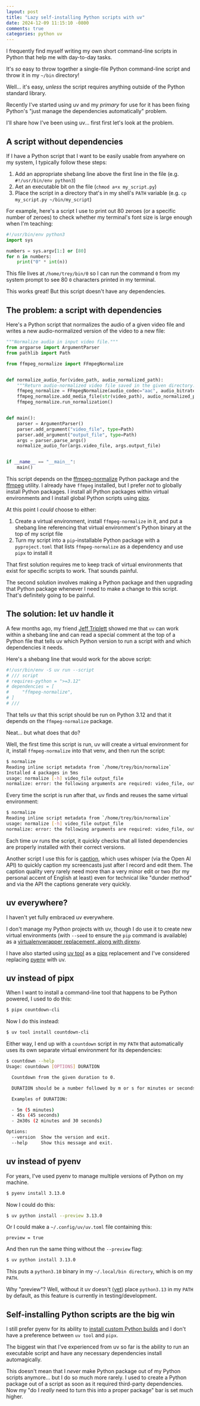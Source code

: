 ```yaml
---
layout: post
title: "Lazy self-installing Python scripts with uv"
date: 2024-12-09 11:15:10 -0800
comments: true
categories: python uv
---
```


I frequently find myself writing my own short command-line scripts in Python that help me with day-to-day tasks.

It's *so* easy to throw together a single-file Python command-line script and throw it in my `~/bin` directory!

Well... it's easy, *unless* the script requires anything outside of the Python standard library.

Recently I've started using uv and my *primary* for use for it has been fixing Python's "just manage the dependencies automatically" problem.

I'll share how I've been using uv... first first let's look at the problem.


## A script without dependencies

If I have a Python script that I want to be easily usable from anywhere on my system, I typically follow these steps:

1. Add an appropriate shebang line above the first line in the file (e.g. `#!/usr/bin/env python3`)
2. Aet an executable bit on the file (`chmod a+x my_script.py`)
3. Place the script in a directory that's in my shell's `PATH` variable (e.g. `cp my_script.py ~/bin/my_script`)

For example, here's a script I use to print out 80 zeroes (or a specific number of zeroes) to check whether my terminal's font size is large enough when I'm teaching:

```python
#!/usr/bin/env python3
import sys

numbers = sys.argv[1:] or [80]
for n in numbers:
    print("0" * int(n))
```

This file lives at `/home/trey/bin/0` so I can run the command `0` from my system prompt to see 80 `0` characters printed in my terminal.

This works great!
But this script doesn't have any dependencies.


## The problem: a script with dependencies

Here's a Python script that normalizes the audio of a given video file and writes a new audio-normalized version of the video to a new file:

```python
"""Normalize audio in input video file."""
from argparse import ArgumentParser
from pathlib import Path

from ffmpeg_normalize import FFmpegNormalize


def normalize_audio_for(video_path, audio_normalized_path):
    """Return audio-normalized video file saved in the given directory."""
    ffmpeg_normalize = FFmpegNormalize(audio_codec="aac", audio_bitrate="192k", target_level=-17)
    ffmpeg_normalize.add_media_file(str(video_path), audio_normalized_path)
    ffmpeg_normalize.run_normalization()


def main():
    parser = ArgumentParser()
    parser.add_argument("video_file", type=Path)
    parser.add_argument("output_file", type=Path)
    args = parser.parse_args()
    normalize_audio_for(args.video_file, args.output_file)


if __name__ == "__main__":
    main()
```

This script depends on the [ffmpeg-normalize][] Python package and the [ffmpeg][] utility.
I already have `ffmpeg` installed, but I prefer *not* to globally install Python packages.
I install all Python packages within virtual environments and I install global Python scripts using [pipx][].

At this point I *could* choose to either:

1. Create a virtual environment, install `ffmpeg-normalize` in it, and put a shebang line referencing that virtual environment's Python binary at the top of my script file
2. Turn my script into a `pip`-installable Python package with a `pyproject.toml` that lists `ffmpeg-normalize` as a dependency and use `pipx` to install it

That first solution requires me to keep track of virtual environments that exist for specific scripts to work.
That sounds painful.

The second solution involves making a Python package and then upgrading that Python package whenever I need to make a change to this script.
That's definitely going to be painful.


## The solution: let uv handle it

A few months ago, my friend [Jeff Triplett](https://micro.webology.dev) showed me that `uv` can work within a shebang line and can read a special comment at the top of a Python file that tells uv which Python version to run a script with and which dependencies it needs.

Here's a shebang line that would work for the above script:

```python
#!/usr/bin/env -S uv run --script
# /// script
# requires-python = ">=3.12"
# dependencies = [
#     "ffmpeg-normalize",
# ]
# ///
```

That tells uv that this script should be run on Python 3.12 and that it depends on the `ffmpeg-normalize` package.

Neat... but what does that do?

Well, the first time this script is run, uv will create a virtual environment for it, install `ffmpeg-normalize` into that venv, and then run the script:

```bash
$ normalize
Reading inline script metadata from `/home/trey/bin/normalize`
Installed 4 packages in 5ms
usage: normalize [-h] video_file output_file
normalize: error: the following arguments are required: video_file, output_file
```

Every time the script is run after that, uv finds and reuses the same virtual environment:

```bash
$ normalize
Reading inline script metadata from `/home/trey/bin/normalize`
usage: normalize [-h] video_file output_file
normalize: error: the following arguments are required: video_file, output_file
```

Each time uv runs the script, it quickly checks that all listed dependencies are properly installed with their correct versions.

Another script I use this for is [caption](https://github.com/treyhunner/dotfiles/blob/main/bin/caption), which uses whisper (via the Open AI API) to quickly caption my screencasts just after I record and edit them.
The caption quality very rarely need more than a very minor edit or two (for my personal accent of English at least) even for technical like "dunder method" and via the API the captions generate very quickly.


## uv everywhere?

I haven't yet fully embraced uv everywhere.

I don't manage my Python projects with uv, though I do use it to create new virtual environments (with `--seed` to ensure the `pip` command is available) as a [virtualenvwrapper replacement, along with direnv](https://treyhunner.com/2024/10/switching-from-virtualenvwrapper-to-direnv-starship-and-uv/).

I have also started using [uv tool][] as a [pipx][] replacement and I've considered replacing [pyenv][] with uv.


## uv instead of pipx

When I want to install a command-line tool that happens to be Python powered, I used to do this:

```bash
$ pipx countdown-cli
```

Now I do this instead:

```bash
$ uv tool install countdown-cli
```

Either way, I end up with a `countdown` script in my `PATH` that automatically uses its own separate virtual environment for its dependencies:

```bash
$ countdown --help
Usage: countdown [OPTIONS] DURATION

  Countdown from the given duration to 0.

  DURATION should be a number followed by m or s for minutes or seconds.

  Examples of DURATION:

  - 5m (5 minutes)
  - 45s (45 seconds)
  - 2m30s (2 minutes and 30 seconds)

Options:
  --version  Show the version and exit.
  --help     Show this message and exit.
```


## uv instead of pyenv

For years, I've used pyenv to manage multiple versions of Python on my machine.

```bash
$ pyenv install 3.13.0
```

Now I could do this:

```bash
$ uv python install --preview 3.13.0
```

Or I could make a `~/.config/uv/uv.toml` file containing this:

```
preview = true
```

And then run the same thing without the `--preview` flag:

```bash
$ uv python install 3.13.0
```

This puts a `python3.10` binary in my `~/.local/bin directory`, which is on my `PATH`.

Why "preview"?
Well, without it uv doesn't ([yet](https://github.com/astral-sh/uv/issues/6265#issuecomment-2461107903)) place `python3.13` in my `PATH` by default, as this feature is currently in testing/development.


## Self-installing Python scripts are the big win

I still prefer pyenv for its ability to [install custom Python builds](https://treyhunner.com/2024/05/installing-a-custom-python-build-with-pyenv/) and I don't have a preference between `uv tool` and `pipx`.

The biggest win that I've experienced from uv so far is the ability to run an executable script and have any necessary dependencies install automagically.

This doesn't mean that I *never* make Python package out of my Python scripts anymore... but I do so much more rarely.
I used to create a Python package out of a script as soon as it required third-party dependencies.
Now my "do I *really* need to turn this into a proper package" bar is set much higher.


[uv tool]: https://docs.astral.sh/uv/concepts/tools/
[pipx]: https://pipx.pypa.io
[pyenv]: https://pipx.pypa.io/stable/
[ffmpeg]: https://ffmpeg.org
[ffmpeg-normalize]: https://github.com/slhck/ffmpeg-normalize
